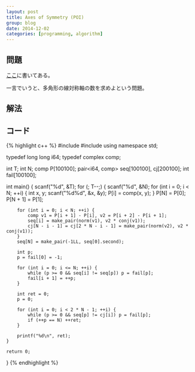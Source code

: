 ```yaml
---
layout: post
title: Axes of Symmetry (POI)
group: blog
date: 2014-12-02
categories: [programming, algorithm]
---
```


## 問題
[ここ](http://main.edu.pl/en/archive/oi/14/osi)に書いてある。

一言でいうと、多角形の線対称軸の数を求めよという問題。

## 解法

## コード
{% highlight c++ %}
#include <cstdio>
#include <complex>
using namespace std;

typedef long long i64;
typedef complex<i64> comp;

int T;
int N;
comp P[100100];
pair<i64, comp> seq[100100], cj[200100];
int fail[100100];

int main()
{
	scanf("%d", &T);
	for (; T--;) {
		scanf("%d", &N);
		for (int i = 0; i < N; ++i) {
			int x, y;
			scanf("%d%d", &x, &y);
			P[i] = comp(x, y);
		}
		P[N] = P[0];
		P[N + 1] = P[1];

		for (int i = 0; i < N; ++i) {
			comp v1 = P[i + 1] - P[i], v2 = P[i + 2] - P[i + 1];
			seq[i] = make_pair(norm(v1), v2 * conj(v1));
			cj[N - i - 1] = cj[2 * N - i - 1] = make_pair(norm(v2), v2 * conj(v1));
		}
		seq[N] = make_pair(-1LL, seq[0].second);

		int p;
		p = fail[0] = -1;

		for (int i = 0; i <= N; ++i) {
			while (p >= 0 && seq[i] != seq[p]) p = fail[p];
			fail[i + 1] = ++p;
		}

		int ret = 0;
		p = 0;

		for (int i = 0; i < 2 * N - 1; ++i) {
			while (p >= 0 && seq[p] != cj[i]) p = fail[p];
			if (++p == N) ++ret;
		}

		printf("%d\n", ret);
	}

	return 0;
}
{% endhighlight %}



